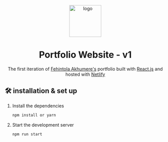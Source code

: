 <p align ="center">
  <img src="" alt = "logo" width = "100"/>
</p>
<h1 align = "center">
  Portfolio Website - v1
</h1>
<p align ="center">
  The first iteration of <a href="https://f3hint0la.netlify.com" target="_blank">Fehintola Akhumere's</a> portfolio built with <a href="https://react.dev" target="_blank">React.js</a> and hosted with <a href="https://www.netlify.com" target="_blank">Netlify</a>
</p>

<!-- <img alt="Demo" src="src/assets/demo.png"> -->

## 🛠 installation & set up

1. Install the dependencies

   ```sh
   npm install or yarn
   ```

2. Start the development server

   ```sh
   npm run start
   ```
